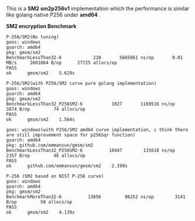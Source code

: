 This is a **SM2 sm2p256v1** implementation which the performance is similar like golang native P256 under **amd64** . 

**SM2 encryption Benchmark**

    P-256/SM2(No tuning)
    goos: windows
    goarch: amd64
    pkg: gmsm/sm2
    BenchmarkLessThan32-6   	     210	   5665861 ns/op	   0.01 MB/s	 2601864 B/op	   27725 allocs/op
    PASS
    ok  	gmsm/sm2	5.629s
    
    P-256/SM2(with P256/SM2 curve pure golang implementation)
    goos: windows
    goarch: amd64
    pkg: gmsm/sm2
    BenchmarkLessThan32_P256SM2-6   	    1027	   1169516 ns/op	    3874 B/op	      74 allocs/op
    PASS
    ok  	gmsm/sm2	1.564s

    goos: windows(with P256/SM2 amd64 curve implementation, i think there are still improvement space for p256Sqr function)
    goarch: amd64
    pkg: github.com/emmansun/gmsm/sm2
    BenchmarkLessThan32_P256SM2-6   	   10447	    115618 ns/op	    2357 B/op	      46 allocs/op
    PASS
    ok  	github.com/emmansun/gmsm/sm2	2.199s

    P-256 (SM2 based on NIST P-256 curve)
    goos: windows
    goarch: amd64
    pkg: gmsm/sm2
    BenchmarkMoreThan32-6   	   13656	     86252 ns/op	    3141 B/op	      50 allocs/op
    PASS
    ok  	gmsm/sm2	4.139s
